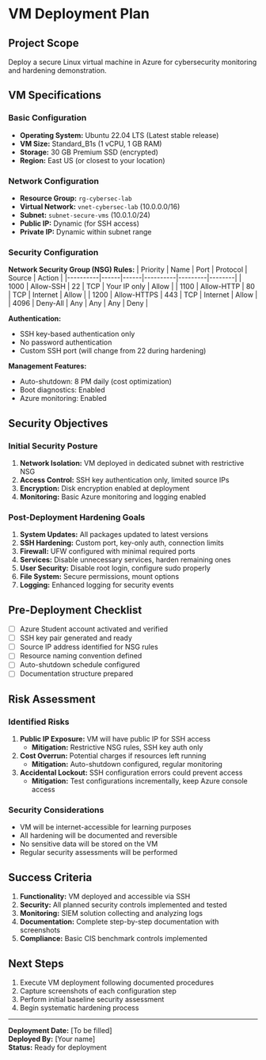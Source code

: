 # VM Deployment Plan

## Project Scope
Deploy a secure Linux virtual machine in Azure for cybersecurity monitoring and hardening demonstration.

## VM Specifications

### Basic Configuration
- **Operating System:** Ubuntu 22.04 LTS (Latest stable release)
- **VM Size:** Standard_B1s (1 vCPU, 1 GB RAM)
- **Storage:** 30 GB Premium SSD (encrypted)
- **Region:** East US (or closest to your location)

### Network Configuration
- **Resource Group:** `rg-cybersec-lab`
- **Virtual Network:** `vnet-cybersec-lab` (10.0.0.0/16)
- **Subnet:** `subnet-secure-vms` (10.0.1.0/24)
- **Public IP:** Dynamic (for SSH access)
- **Private IP:** Dynamic within subnet range

### Security Configuration

**Network Security Group (NSG) Rules:**
| Priority | Name | Port | Protocol | Source | Action |
|----------|------|------|----------|---------|--------|
| 1000 | Allow-SSH | 22 | TCP | Your IP only | Allow |
| 1100 | Allow-HTTP | 80 | TCP | Internet | Allow |
| 1200 | Allow-HTTPS | 443 | TCP | Internet | Allow |
| 4096 | Deny-All | Any | Any | Any | Deny |

**Authentication:**
- SSH key-based authentication only
- No password authentication
- Custom SSH port (will change from 22 during hardening)

**Management Features:**
- Auto-shutdown: 8 PM daily (cost optimization)
- Boot diagnostics: Enabled
- Azure monitoring: Enabled

## Security Objectives

### Initial Security Posture
1. **Network Isolation:** VM deployed in dedicated subnet with restrictive NSG
2. **Access Control:** SSH key authentication only, limited source IPs
3. **Encryption:** Disk encryption enabled at deployment
4. **Monitoring:** Basic Azure monitoring and logging enabled

### Post-Deployment Hardening Goals
1. **System Updates:** All packages updated to latest versions
2. **SSH Hardening:** Custom port, key-only auth, connection limits
3. **Firewall:** UFW configured with minimal required ports
4. **Services:** Disable unnecessary services, harden remaining ones
5. **User Security:** Disable root login, configure sudo properly
6. **File System:** Secure permissions, mount options
7. **Logging:** Enhanced logging for security events

## Pre-Deployment Checklist
- [ ] Azure Student account activated and verified
- [ ] SSH key pair generated and ready
- [ ] Source IP address identified for NSG rules
- [ ] Resource naming convention defined
- [ ] Auto-shutdown schedule configured
- [ ] Documentation structure prepared

## Risk Assessment

### Identified Risks
1. **Public IP Exposure:** VM will have public IP for SSH access
   - **Mitigation:** Restrictive NSG rules, SSH key auth only
2. **Cost Overrun:** Potential charges if resources left running
   - **Mitigation:** Auto-shutdown configured, regular monitoring
3. **Accidental Lockout:** SSH configuration errors could prevent access
   - **Mitigation:** Test configurations incrementally, keep Azure console access

### Security Considerations
- VM will be internet-accessible for learning purposes
- All hardening will be documented and reversible
- No sensitive data will be stored on the VM
- Regular security assessments will be performed

## Success Criteria
1. **Functionality:** VM deployed and accessible via SSH
2. **Security:** All planned security controls implemented and tested
3. **Monitoring:** SIEM solution collecting and analyzing logs
4. **Documentation:** Complete step-by-step documentation with screenshots
5. **Compliance:** Basic CIS benchmark controls implemented

## Next Steps
1. Execute VM deployment following documented procedures
2. Capture screenshots of each configuration step
3. Perform initial baseline security assessment
4. Begin systematic hardening process

---
**Deployment Date:** [To be filled]  
**Deployed By:** [Your name]  
**Status:** Ready for deployment